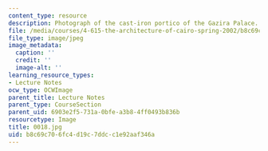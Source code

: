 ```yaml
---
content_type: resource
description: Photograph of the cast-iron portico of the Gazira Palace.
file: /media/courses/4-615-the-architecture-of-cairo-spring-2002/b8c69c706fc4d19c7ddcc1e92aaf346a_0018.jpg
file_type: image/jpeg
image_metadata:
  caption: ''
  credit: ''
  image-alt: ''
learning_resource_types:
- Lecture Notes
ocw_type: OCWImage
parent_title: Lecture Notes
parent_type: CourseSection
parent_uid: 6903e2f5-731a-0bfe-a3b8-4ff0493b836b
resourcetype: Image
title: 0018.jpg
uid: b8c69c70-6fc4-d19c-7ddc-c1e92aaf346a
---
```

